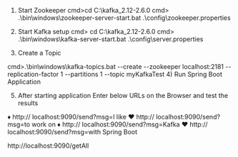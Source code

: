 1) Start Zookeeper
cmd>cd C:\kafka_2.12-2.6.0
cmd> .\bin\windows\zookeeper-server-start.bat .\config\zookeeper.properties

2) Start Kafka setup
cmd> cd C:\kafka_2.12-2.6.0
cmd> .\bin\windows\kafka-server-start.bat .\config\server.properties

3) Create a Topic

cmd>.\bin\windows\kafka-topics.bat --create --zookeeper localhost:2181 --replication-factor 1 --partitions 1 --topic myKafkaTest
4) Run Spring Boot Application

5) After starting application Enter below URLs on the Browser and test the results

♦ http:// localhost:9090/send?msg=I like
♥ http:// localhost:9090/send?msg=to work on
♦ http:// localhost:9090/send?msg=Kafka
♥ http:// localhost:9090/send?msg=with Spring Boot

   http://localhost:9090/getAll
